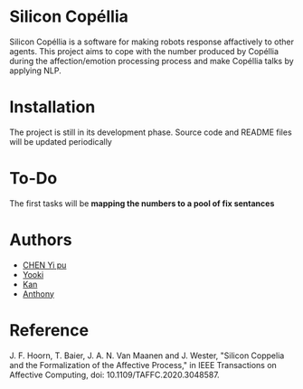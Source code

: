 # Silicon Copéllia
Silicon Copéllia is a software for making robots response affactively to other agents.
This project aims to cope with the number produced by Copéllia during the affection/emotion processing process and make Copéllia talks by applying NLP.

# Installation
The project is still in its development phase. Source code and README files will be updated periodically

# To-Do
The first tasks will be **mapping the numbers to a pool of fix sentances**

# Authors
- [CHEN Yi pu](https://github.com/BanjiBear)
- [Yooki](https://github.com/Yookivivi)
- [Kan](https://github.com/BlearKK)
- [Anthony](https://github.com/RepublicHo)

# Reference
J. F. Hoorn, T. Baier, J. A. N. Van Maanen and J. Wester, "Silicon Coppelia and the Formalization of the Affective Process," in IEEE Transactions on Affective Computing, doi: 10.1109/TAFFC.2020.3048587.
